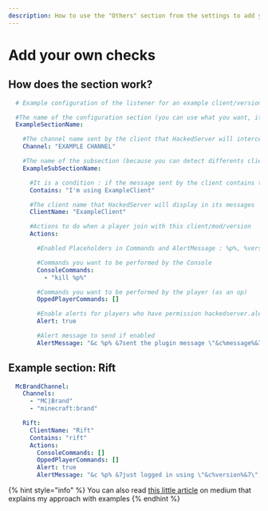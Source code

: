 ```yaml
---
description: How to use the "Others" section from the settings to add your own checks
---
```


# Add your own checks

## How does the section work?

```yaml
  # Example configuration of the listener for an example client/version/mod

  #The name of the configuration section (you can use what you want, it is not important)
  ExampleSectionName:

    #The channel name sent by the client that HackedServer will intercept
    Channel: "EXAMPLE CHANNEL"

    #The name of the subsection (because you can detect differents clients/mods/versions on the same channel)
    ExampleSubSectionName:

      #It is a condition : if the message sent by the client contains this text, HackedServer will read the rest of this subsection
      Contains: "I'm using ExampleClient"

      #The client name that HackedServer will display in its messages
      ClientName: "ExampleClient"

      #Actions to do when a player join with this client/mod/version
      Actions:

        #Enabled Placeholders in Commands and AlertMessage : %p%, %version%, %message%

        #Commands you want to be performed by the Console
        ConsoleCommands:
          - "kill %p%"

        #Commands you want to be performed by the player (as an op)
        OppedPlayerCommands: []

        #Enable alerts for players who have permission hackedserver.alert
        Alert: true

        #Alert message to send if enabled
        AlertMessage: "&c %p% &7sent the plugin message \"&c%message%&7\" using the version &c%version%"
```

## Example section: Rift

```yaml
  McBrandChannel:
    Channels:
      - "MC|Brand"
      - "minecraft:brand"

    Rift:
      ClientName: "Rift"
      Contains: "rift"
      Actions:
        ConsoleCommands: []
        OppedPlayerCommands: []
        Alert: true
        AlertMessage: "&c %p% &7just logged in using \"&c%version%&7\" !"
```

{% hint style="info" %}
&#x20;You can also read [this little article](https://medium.com/@th0rgal/how-to-detect-the-undetectable-hacked-client-aristois-ad14562e357e?source=friends_link\&sk=2221d97e86189e372bd92c8a742cf477) on medium that explains my approach with examples
{% endhint %}

